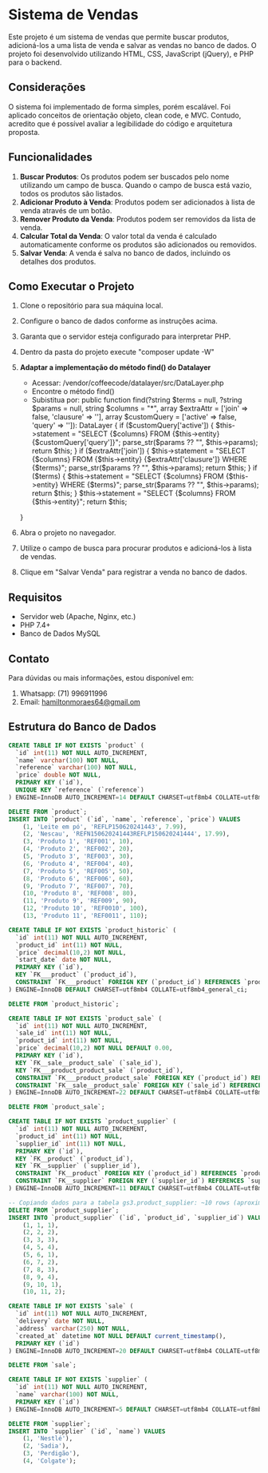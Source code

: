 # Sistema de Vendas

Este projeto é um sistema de vendas que permite buscar produtos, adicioná-los a uma lista de venda e salvar as vendas no banco de dados. O projeto foi desenvolvido utilizando HTML, CSS, JavaScript (jQuery), e PHP para o backend.

## Considerações

O sistema foi implementado de forma simples, porém escalável. Foi aplicado conceitos de orientação objeto, clean code, e MVC.
Contudo, acredito que é possível avaliar a legibilidade do código e arquitetura proposta.

## Funcionalidades

1. **Buscar Produtos**: Os produtos podem ser buscados pelo nome utilizando um campo de busca. Quando o campo de busca está vazio, todos os produtos são listados.
2. **Adicionar Produto à Venda**: Produtos podem ser adicionados à lista de venda através de um botão.
3. **Remover Produto da Venda**: Produtos podem ser removidos da lista de venda.
4. **Calcular Total da Venda**: O valor total da venda é calculado automaticamente conforme os produtos são adicionados ou removidos.
5. **Salvar Venda**: A venda é salva no banco de dados, incluindo os detalhes dos produtos.

## Como Executar o Projeto

1.  Clone o repositório para sua máquina local.
2.  Configure o banco de dados conforme as instruções acima.
3.  Garanta que o servidor esteja configurado para interpretar PHP.
4.  Dentro da pasta do projeto execute "composer update -W"
5.  **Adaptar a implementação do método find() do Datalayer**
    - Acessar: /vendor/coffeecode/datalayer/src/DataLayer.php
    - Encontre o método find()
    - Subistitua por:
      public function find(?string $terms = null, ?string $params = null, string $columns = "*", array $extraAttr = ['join' => false, 'clausure' => ''], array $customQuery = ['active' => false, 'query' => '']): DataLayer
      {
        if ($customQuery['active']) {
            $this->statement = "SELECT {$columns} FROM {$this->entity} {$customQuery['query']}";
            parse_str($params ?? "", $this->params);
            return $this;
        }
        if ($extraAttr['join']) {
            $this->statement = "SELECT {$columns} FROM {$this->entity} {$extraAttr['clausure']} WHERE {$terms}";
            parse_str($params ?? "", $this->params);
            return $this;
        }
        if ($terms) {
        $this->statement = "SELECT {$columns} FROM {$this->entity} WHERE {$terms}";
        parse_str($params ?? "", $this->params);
        return $this;
        }
        $this->statement = "SELECT {$columns} FROM {$this->entity}";
        return $this;

     }
4.  Abra o projeto no navegador.
5.  Utilize o campo de busca para procurar produtos e adicioná-los à lista de vendas.
6.  Clique em "Salvar Venda" para registrar a venda no banco de dados.

## Requisitos

- Servidor web (Apache, Nginx, etc.)
- PHP 7.4+
- Banco de Dados MySQL

## Contato

Para dúvidas ou mais informações, estou disponível em:

1. Whatsapp: (71) 996911996
1. Email: hamiltonmoraes64@gmail.om

## Estrutura do Banco de Dados

```sql
CREATE TABLE IF NOT EXISTS `product` (
  `id` int(11) NOT NULL AUTO_INCREMENT,
  `name` varchar(100) NOT NULL,
  `reference` varchar(100) NOT NULL,
  `price` double NOT NULL,
  PRIMARY KEY (`id`),
  UNIQUE KEY `reference` (`reference`)
) ENGINE=InnoDB AUTO_INCREMENT=14 DEFAULT CHARSET=utf8mb4 COLLATE=utf8mb4_general_ci;

DELETE FROM `product`;
INSERT INTO `product` (`id`, `name`, `reference`, `price`) VALUES
	(1, 'Leite em pó', 'REFLP150620241443', 7.99),
	(2, 'Nescau', 'REFN150620241443REFLP150620241444', 17.99),
	(3, 'Produto 1', 'REF001', 10),
	(4, 'Produto 2', 'REF002', 20),
	(5, 'Produto 3', 'REF003', 30),
	(6, 'Produto 4', 'REF004', 40),
	(7, 'Produto 5', 'REF005', 50),
	(8, 'Produto 6', 'REF006', 60),
	(9, 'Produto 7', 'REF007', 70),
	(10, 'Produto 8', 'REF008', 80),
	(11, 'Produto 9', 'REF009', 90),
	(12, 'Produto 10', 'REF0010', 100),
	(13, 'Produto 11', 'REF0011', 110);

CREATE TABLE IF NOT EXISTS `product_historic` (
  `id` int(11) NOT NULL AUTO_INCREMENT,
  `product_id` int(11) NOT NULL,
  `price` decimal(10,2) NOT NULL,
  `start_date` date NOT NULL,
  PRIMARY KEY (`id`),
  KEY `FK___product` (`product_id`),
  CONSTRAINT `FK___product` FOREIGN KEY (`product_id`) REFERENCES `product` (`id`) ON DELETE CASCADE ON UPDATE NO ACTION
) ENGINE=InnoDB DEFAULT CHARSET=utf8mb4 COLLATE=utf8mb4_general_ci;

DELETE FROM `product_historic`;

CREATE TABLE IF NOT EXISTS `product_sale` (
  `id` int(11) NOT NULL AUTO_INCREMENT,
  `sale_id` int(11) NOT NULL,
  `product_id` int(11) NOT NULL,
  `price` decimal(10,2) NOT NULL DEFAULT 0.00,
  PRIMARY KEY (`id`),
  KEY `FK__sale__product_sale` (`sale_id`),
  KEY `FK___product_product_sale` (`product_id`),
  CONSTRAINT `FK___product_product_sale` FOREIGN KEY (`product_id`) REFERENCES `product` (`id`) ON DELETE CASCADE ON UPDATE NO ACTION,
  CONSTRAINT `FK__sale__product_sale` FOREIGN KEY (`sale_id`) REFERENCES `sale` (`id`) ON DELETE CASCADE ON UPDATE CASCADE
) ENGINE=InnoDB AUTO_INCREMENT=22 DEFAULT CHARSET=utf8mb4 COLLATE=utf8mb4_general_ci;

DELETE FROM `product_sale`;

CREATE TABLE IF NOT EXISTS `product_supplier` (
  `id` int(11) NOT NULL AUTO_INCREMENT,
  `product_id` int(11) NOT NULL,
  `supplier_id` int(11) NOT NULL,
  PRIMARY KEY (`id`),
  KEY `FK__product` (`product_id`),
  KEY `FK__supplier` (`supplier_id`),
  CONSTRAINT `FK__product` FOREIGN KEY (`product_id`) REFERENCES `product` (`id`) ON DELETE CASCADE ON UPDATE CASCADE,
  CONSTRAINT `FK__supplier` FOREIGN KEY (`supplier_id`) REFERENCES `supplier` (`id`) ON DELETE CASCADE ON UPDATE CASCADE
) ENGINE=InnoDB AUTO_INCREMENT=11 DEFAULT CHARSET=utf8mb4 COLLATE=utf8mb4_general_ci;

-- Copiando dados para a tabela gs3.product_supplier: ~10 rows (aproximadamente)
DELETE FROM `product_supplier`;
INSERT INTO `product_supplier` (`id`, `product_id`, `supplier_id`) VALUES
	(1, 1, 1),
	(2, 2, 2),
	(3, 3, 3),
	(4, 5, 4),
	(5, 6, 1),
	(6, 7, 2),
	(7, 8, 3),
	(8, 9, 4),
	(9, 10, 1),
	(10, 11, 2);

CREATE TABLE IF NOT EXISTS `sale` (
  `id` int(11) NOT NULL AUTO_INCREMENT,
  `delivery` date NOT NULL,
  `address` varchar(250) NOT NULL,
  `created_at` datetime NOT NULL DEFAULT current_timestamp(),
  PRIMARY KEY (`id`)
) ENGINE=InnoDB AUTO_INCREMENT=20 DEFAULT CHARSET=utf8mb4 COLLATE=utf8mb4_general_ci;

DELETE FROM `sale`;

CREATE TABLE IF NOT EXISTS `supplier` (
  `id` int(11) NOT NULL AUTO_INCREMENT,
  `name` varchar(100) NOT NULL,
  PRIMARY KEY (`id`)
) ENGINE=InnoDB AUTO_INCREMENT=5 DEFAULT CHARSET=utf8mb4 COLLATE=utf8mb4_general_ci;

DELETE FROM `supplier`;
INSERT INTO `supplier` (`id`, `name`) VALUES
	(1, 'Nestlé'),
	(2, 'Sadia'),
	(3, 'Perdigão'),
	(4, 'Colgate');